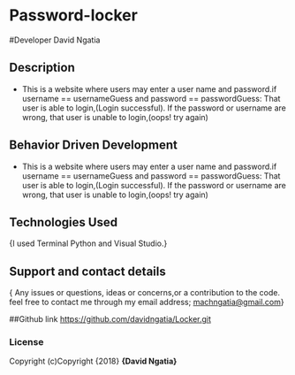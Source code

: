 # Password-locker

#Developer
David Ngatia

## Description
* This is a website where users may enter a user name and password.if username == usernameGuess and password == passwordGuess: That user is able to login,(Login successful).
If the password or username are wrong, that user is unable to login,(oops! try again)
## Behavior Driven Development
* This is a website where users may enter a user name and password.if username == usernameGuess and password == passwordGuess: That user is able to login,(Login successful).
If the password or username are wrong, that user is unable to login,(oops! try again)
## Technologies Used
{I used Terminal Python and Visual Studio.}
## Support and contact details
{ Any issues or questions, ideas or concerns,or a contribution to the code. feel free to contact me through my email address; machngatia@gmail.com}


##Github link
https://github.com/davidngatia/Locker.git

### License
Copyright (c)Copyright {2018} **{David Ngatia}**